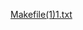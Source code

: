 [Makefile(1)1.txt](https://github.com/GANGABHAVANIDONDAPATI/M2_Embeded_VehicleSeatHeatMonitoring-/files/8530460/Makefile.1.1.txt)

